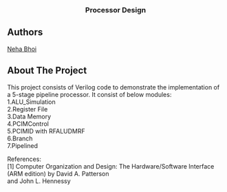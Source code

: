 
<br />
<p align="center">
  <h3 align="center">Processor Design</h3>
</p>

## Authors

[Neha Bhoi](https://github.com/Nehabhoi)

## About The Project
This project consists of Verilog code to demonstrate the implementation of a 5-stage pipeline processor.
It consist of below modules:<br />
1.ALU_Simulation<br />
2.Register File<br />
3.Data Memory<br />
4.PCIMControl<br />
5.PCIMID with RFALUDMRF<br />
6.Branch<br />
7.Pipelined<br />

References:<br />
[1] Computer Organization and Design: The Hardware/Software Interface (ARM edition) by David A. Patterson<br />
and John L. Hennessy<br/>
